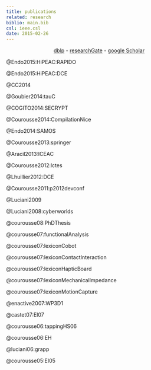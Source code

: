 ```yaml
---
title: publications
related: research
biblio: main.bib
csl: ieee.csl
date: 2015-02-26
---
```


<p style="text-align:center">
	<a href="http://dblp.uni-trier.de/pers/hd/c/Courouss=eacute=:Damien?q=damien+courouss%C3%A9">dblp</a>
	-
	<a href="http://www.researchgate.net/profile/Damien_Courousse">researchGate</a>
	-
	<a href="http://scholar.google.fr/citations?user=obHNKMEAAAAJ&hl=fr">google Scholar</a>
</p>

@Endo2015:HiPEAC:RAPIDO

@Endo2015:HiPEAC:DCE

@CC2014

@Goubier2014:tauC

@COGITO2014:SECRYPT

@Courousse2014:CompilationNice

@Endo2014:SAMOS

@Courousse2013:springer

@Aracil2013:ICEAC

@Courousse2012:lctes

@Lhuillier2012:DCE

@Courousse2011:p2012devconf

@Luciani2009

@Luciani2008:cyberworlds

@courousse08:PhDThesis

@courousse07:functionalAnalysis

@courousse07:lexiconCobot

@courousse07:lexiconContactInteraction

@courousse07:lexiconHapticBoard

@courousse07:lexiconMechanicalImpedance

@courousse07:lexiconMotionCapture

@enactive2007:WP3D1

@castet07:EI07

@courousse06:tappingHS06

@courousse06:EH

@luciani06:grapp

@courousse05:EI05


